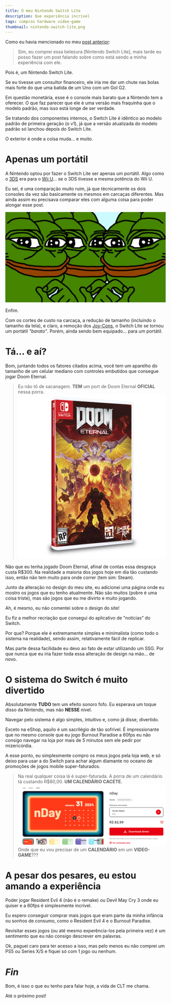 ```yaml
---
title: O meu Nintendo Switch Lite
description: Que experiência incrível
tags: compras hardware video-game
thumbnail: nintendo-switch-lite.png
---
```


Como eu havia mencionado no meu [post anterior](/2025/04/04/jekyll.html):

> Sim, eu comprei essa belezura [Nintendo Switch Lite],
> mais tarde eu posso fazer um post falando sobre como está
> sendo a minha experiência com ele.

Pois é, um Nintendo Switch Lite.

Se eu tivesse um consultor financeiro, ele iria me dar um chute nas bolas mais
forte do que uma batida de um Uno com um Gol G2.

Em questão monetária, esse é o console mais barato que a Nintendo tem a
oferecer. O que faz parecer que ele é uma versão mais fraquinha que o modelo
padrão, mas isso está longe de ser verdade.

Se tratando dos componentes internos, o Switch Lite é idêntico ao modelo padrão
de primeira geração (o v1), já que a versão atualizada do modelo padrão só
lanchou depois do Switch Lite.

O exterior é onde a coisa muda... e muito.

# Apenas um portátil

A Nintendo optou por fazer o Switch Lite ser apenas um portátil. Algo como o
[3DS](https://en.wikipedia.org/wiki/Nintendo_3DS) era para o
[Wii U](https://en.wikipedia.org/wiki/Wii_U)... se o 3DS tivesse a mesma
potência do Wii U.

Eu sei, é uma comparação muito ruim, já que técnicamente os dois consoles da
vez são basicamente os mesmos em carcaças diferentes. Mas ainda assim eu
precisava comparar eles com alguma coisa para poder alongar esse post.

![._.](/assets/img/pepe.webp)

Enfim.

Com os cortes de custo na carcaça, a redução de tamanho (incluindo o tamanho da
tela), e claro, a remoção dos
[Joy-Cons](https://en.wikipedia.org/wiki/Joy-Con), o Switch Lite se tornou um
portátil _"barato"_. Porém, ainda sendo bem equipado... para um portátil.

# Tá... e aí?

Bom, juntando todos os fatores citados acima, você tem um aparelho do tamanho
de um celular mediano com controles embutidos que consegue jogar Doom Eternal.

> Eu não tô de sacanagem. **TEM** um port de Doom Eternal **OFICIAL** nessa
> porra.
> ![](/assets/img/doom_enternal_switch.png)

Não que eu tenha jogado Doom Eternal, afinal de contas essa desgraça custa
R$300. Na realidade a maioria dos jogos hoje em dia tão custando isso, então
não tem muito para onde correr (tem sim: Steam).

Junto da alteração no design do meu site, eu adicionei uma página onde eu
mostro os jogos que eu tenho atualmente. Não são muitos (pobre é uma coisa
triste), mas são jogos que eu me divirto e muito jogando.

Ah, é mesmo, eu não comentei sobre o design do site!

Eu fiz a melhor recriação que consegui do aplicativo de "notícias" do Switch.

Por que? Porque ele é extremamente simples e minimalista (como todo o sistema
na realidade), sendo assim, relativamente fácil de replicar.

Mas parte dessa facilidade eu devo ao fato de estar utilizando um SSG. Por que
nunca que eu iria fazer toda essa alteração de design na mão... de novo.

# O sistema do Switch é muito divertido

Absolutamente **TUDO** tem um efeito sonoro fofo. Eu esperava um toque disso da
Nintendo, mas não **NESSE** nível.

Navegar pelo sistema é algo simples, intuitivo e, como já disse, divertido.

Exceto na eShop, aquilo é um sacrilégio de tão sofrível. É impressionante que
no mesmo console que eu jogo Burnout Paradise a 60fps eu não consigo navegar na
loja por mais de 5 minutos sem ele pedir por mizericórdia.

A esse ponto, eu simplesmente compro os meus jogos pela loja web, e só deixo
para usar a do Switch para achar algum diamante no oceano de promoções de jogos
mobile super-faturados.

> Na real qualquer coisa lá é super-faturada. A porra de um calendário tá
> custando R$80,00. **UM CALENDÁRIO CACETE**.
> ![](/assets/img/nday.png)
> Onde que eu vou precisar de um **CALENDÁRIO** em um **VIDEO-GAME**???

# A pesar dos pesares, eu estou amando a experiência

Poder jogar Resident Evil 4 (não é o remake) ou Devil May Cry 3 onde eu quiser
e a 60fps é simplesmente incrível.

Eu espero conseguir comprar mais jogos que eram parte da minha infância ou
sonhos de consumo, como o Resident Evil 4 e o Burnout Paradise.

Revisitar esses jogos (ou até mesmo experência-los pela primeira vez) é um
sentimento que eu não consigo descrever em palavras.

Ok, paguei caro para ter acesso a isso, mas pelo menos eu não comprei um PS5 ou
Series X/S e fiquei só com 1 jogo ou nenhum.

# _Fin_

Bom, é isso o que eu tenho para falar hoje, a vida de CLT me chama.

Até o próximo post!
